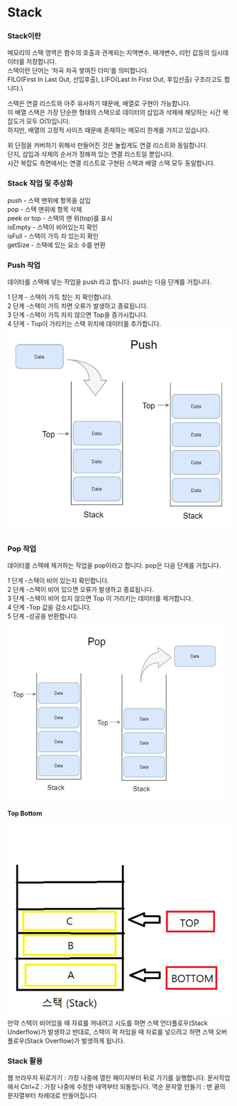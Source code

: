 # Stack

### Stack이란
 메모리의 스택 영역은 함수의 호출과 관계되는 지역변수, 매개변수, 리턴 값등의 임시데이터를 저장합니다. \
 스택이란 단어는 ‘차곡 차곡 쌓여진 더미’를 의미합니다.\
 FILO(First In Last Out, 선입후출), LIFO(Last In First Out, 후입선출) 구조라고도 합니다.\

 스택은 연결 리스트와 아주 유사하기 때문에, 배열로 구현이 가능합니다.\
 이 배열 스택은 가장 단순한 형태의 스택으로 데이터의 삽입과 삭제에 해당하는 시간 복잡도가 모두 O(1)입니다.\
 하지만, 배열의 고정적 사이즈 때문에 존재하는 메모리 한계를 가지고 있습니다.

위 단점을 커버하기 위해서 만들어진 것은 놀랍게도 연결 리스트와 동일합니다. \
단지, 삽입과 삭제의 순서가 정해져 있는 연결 리스트일 뿐입니다. \
시간 복잡도 측면에서는 연결 리스트로 구현된 스택과 배열 스택 모두 동일합니다.

### Stack 작업 및 추상화
push - 스택 맨위에 항목을 삽입\
pop - 스택 맨위에 항목 삭제\
peek or top - 스택의 맨 위(top)를 표시\
isEmpty - 스택이 비어있는지 확인\
isFull - 스택이 가득 차 있는지 확인\
getSize - 스택에 있는 요소 수를 반환


### Push 작업
데이터를 스택에 넣는 작업을 push 라고 합니다. push는 다음 단계를 거칩니다.

1 단계 - 스택이 가득 찼는 지 확인합니다.\
2 단계 -스택이 가득 차면 오류가 발생하고 종료됩니다.\
3 단계 -스택이 가득 차지 않으면 Top을 증가시킵니다.\
4 단계 - Top이 가리키는 스택 위치에 데이터를 추가합니다.\
![img.png](img.png)

### Pop 작업
데이터를 스택에 제거하는 작업을 pop이라고 합니다. pop은 다음 단계를 거칩니다.

1 단계 -스택이 비어 있는지 확인합니다.\
2 단계 -스택이 비어 있으면 오류가 발생하고 종료됩니다.\
3 단계 -스택이 비어 있지 않으면 Top 이 가리키는 데이터를 제거합니다.\
4 단계 -Top 값을 감소시킵니다.\
5 단계 -성공을 반환합니다.
![img_1.png](img_1.png)


#### Top Bottom
![img_2.png](img_2.png)
만약 스택이 비어있을 때 자료를 꺼내려고 시도를 하면 스택 언더플로우(Stack Underflow)가 발생하고
반대로, 스택이 꽉 차있을 때 자료를 넣으려고 하면 스택 오버플로우(Stack Overflow)가 발생하게 됩니다.

### Stack 활용
웹 브라우저 뒤로가기 : 가장 나중에 열린 페이지부터 뒤로 가기를 실행합니다.
문서작업에서 Ctrl+Z : 가장 나중에 수정한 내역부터 되돌립니다.
역순 문자열 만들기 : 맨 끝의 문자열부터 차례대로 만들어집니다.
